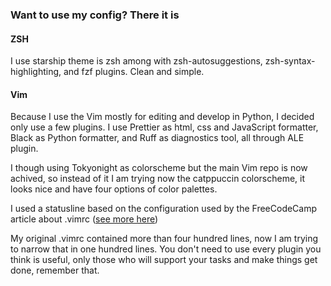 ### Want to use my config? There it is

#### ZSH

I use starship theme is zsh among with zsh-autosuggestions, zsh-syntax-highlighting, and fzf plugins. Clean and simple.

#### Vim

Because I use the Vim mostly for editing and develop in Python, I decided only use a few plugins.
I use Prettier as html, css and JavaScript formatter, Black as Python formatter, and Ruff as diagnostics
tool, all through ALE plugin.

I though using Tokyonight as colorscheme but the main Vim repo is now achived, so instead of it I am
trying now the catppuccin colorscheme, it looks nice and have four options of color palettes.

I used a statusline based on the configuration used by the FreeCodeCamp article about .vimrc
([see more here](https://www.freecodecamp.org/news/vimrc-configuration-guide-customize-your-vim-editor/))

My original .vimrc contained more than four hundred lines, now I am trying to narrow that in one hundred lines.
You don't need to use every plugin you think is useful, only those who will support your tasks and make things
get done, remember that.
